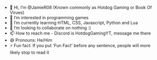 - 👋 Hi, I’m @JamieR08 (Known commonly as Hotdog Gaming or Book Of Virues)
- 👀 I’m interested in programming games
- 🌱 I’m currently learning HTML, CSS, Javascript, Python and Lua
- 💞️ I’m looking to collaborate on nothing :)
- 📫 How to reach me - Discord is HotdogGamingYT, message me there
- 😄 Pronouns: He/Him
- ⚡ Fun fact: If you put 'Fun Fact' before any sentence, people will more likely stop to read it
